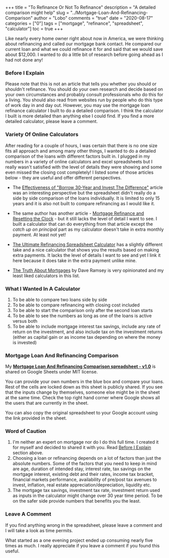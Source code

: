 +++
title = "To Refinance Or Not To Refinance"
description = "A detailed comparison might help"
slug = "../Mortgage-Loan-And-Refinancing-Comparison"
author = "Lobo"
comments = "true"
date = "2020-08-17"
categories = ["0"]
tags = ["mortgage", "refinance", "spreadsheet", "calculator"]
toc = true
+++

Like nearly every home owner right about now in America, we were thinking about refinancing and called our mortgage bank contact. He compared our current loan and what we could refinance it for and said that we would save about $12,000. I wanted to do a little bit of research before going ahead as I had not done any!

### Before I Explain

Please note that this is not an article that tells you whether you should or shouldn't refinance. You should do your own research and decide based on your own circumstances and probably consult professionals who do this for a living. You should also read from websites run by people who do this type of work day in and day out. However, you may use the mortgage loan refinance calculator I built to do a detailed comparison. I think the calculator I built  is more detailed than anything else I could find. If you find a more detailed calculator, please leave a comment. 

### Variety Of Online Calculators
After reading for a couple of hours, I was certain that there is no one size fits all approach and among many other things, I wanted to do a detailed comparison of the loans with different factors built in. I plugged in my numbers in a variety of online calculators and excel spreadsheets but I really wasn't satisfied with the level of details they were showing and some even missed the closing cost completely! I listed some of those articles below - they are useful and offer different perspectives. 

- The [Effectiveness of "Borrow 30-Year and Invest The Difference"](https://thefinancebuff.com/borrow-30-year-and-invest-the-difference.html) article was an interesting perspective but the spreadsheet didn't really do a side by side comparison of the loans individually. It is limited to only 15 years and it is also not built to compare refinancing as I would like it. 

- The same author has another article - [Mortgage Refinance and Resetting the Clock](https://www.mymoneyblog.com/mortgage-refinance-and-resetting-the-clock.html) - but it still lacks the level of detail I want to see. I built a calculator that can do everything from that article except the *catch up on principal* part as my calculator doesn't take in extra monthly payment. At least not yet!

- [The Ultimate Refinancing Spreadsheet Calculator](https://www.keepthrifty.com/2016/12/12/ultimate-refinancing-spreadsheet-calculator/) has a slightly different take and a nice calculator that shows you the results based on making extra payments. It lacks the level of details I want to see and yet I link it here because it does take in the extra payment unlike mine.

- [The Truth About Mortgages](https://www.daveramsey.com/blog/the-truth-about-mortgages/) by Dave Ramsey is very opinionated and my least liked calculators in this list. 

### What I Wanted In A Calculator
1. To be able to compare two loans side by side 
2. To be able to compare refinancing with closing cost included
3. To be able to start the comparison only after the second loan starts
4. To be able to see the numbers as long as one of the loans is active versus both
5. To be able to include mortgage interest tax savings, include any rate of return on the investment, and also include tax on the investment returns (either as capital gain or as income tax depending on where the money is invested)

### Mortgage Loan And Refinancing Comparison

My [**Mortgage Loan And Refinancing Comparison spreadsheet - v1.0**](https://docs.google.com/spreadsheets/d/1J4HXZmsMLsQeY6frkAz9EiHwlF0ol62iyyZYWNGdpBE) is shared on Google Sheets under MIT license. 

You can provide your own numbers in the blue box and compare your loans. Rest of the cells are locked down as this sheet is publicly shared. If you see that the inputs change by themselves, someone else might be in the sheet at the same time. Check the top right hand corner where Google shows all the users that are currently in the sheet. 

You can also copy the original spreadsheet to your Google account using the link provided in the sheet. 


### Word of Caution 
1. I'm neither an expert on mortgage nor do I do this full time. I created it for myself and decided to shared it with you. Read [Before I Explain](#before-i-explain) section above.
2. Choosing a loan or refinancing depends on a lot of factors than just the absolute numbers. Some of the factors that you need to keep in mind are age, duration of intended stay, interest rate, tax savings on the mortgage interest, existing debt and their rates, income tax bracket, financial markets performance, availability of pre/post tax avenues to invest, inflation, real estate appreciation/depreciation, liquidity etc. 
3. The mortgage tax savings, investment tax rate, investment return used as inputs in the calculator might change over 30 year time period. To be on the safer side provide numbers that benefits you the least. 

### Leave A Comment
If you find anything wrong in the spreadsheet, please leave a comment and  I will take a look as time permits.

What started as a one evening project ended up consuming nearly five times as much. I really appreciate if you leave a comment if you found this useful. 
